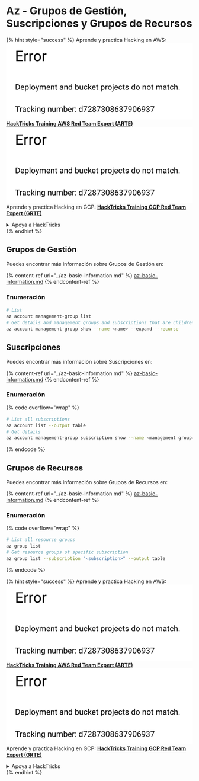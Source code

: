 # Az - Grupos de Gestión, Suscripciones y Grupos de Recursos

{% hint style="success" %}
Aprende y practica Hacking en AWS:<img src="../../../.gitbook/assets/image (1) (1).png" alt="" data-size="line">[**HackTricks Training AWS Red Team Expert (ARTE)**](https://training.hacktricks.xyz/courses/arte)<img src="../../../.gitbook/assets/image (1) (1).png" alt="" data-size="line">\
Aprende y practica Hacking en GCP: <img src="../../../.gitbook/assets/image (2).png" alt="" data-size="line">[**HackTricks Training GCP Red Team Expert (GRTE)**<img src="../../../.gitbook/assets/image (2).png" alt="" data-size="line">](https://training.hacktricks.xyz/courses/grte)

<details>

<summary>Apoya a HackTricks</summary>

* Revisa los [**planes de suscripción**](https://github.com/sponsors/carlospolop)!
* **Únete al** 💬 [**grupo de Discord**](https://discord.gg/hRep4RUj7f) o al [**grupo de telegram**](https://t.me/peass) o **síguenos** en **Twitter** 🐦 [**@hacktricks\_live**](https://twitter.com/hacktricks\_live)**.**
* **Comparte trucos de hacking enviando PRs a los** [**HackTricks**](https://github.com/carlospolop/hacktricks) y [**HackTricks Cloud**](https://github.com/carlospolop/hacktricks-cloud) repositorios de github.

</details>
{% endhint %}

## Grupos de Gestión

Puedes encontrar más información sobre Grupos de Gestión en:

{% content-ref url="../az-basic-information.md" %}
[az-basic-information.md](../az-basic-information.md)
{% endcontent-ref %}

### Enumeración
```bash
# List
az account management-group list
# Get details and management groups and subscriptions that are children
az account management-group show --name <name> --expand --recurse
```
## Suscripciones

Puedes encontrar más información sobre Suscripciones en:

{% content-ref url="../az-basic-information.md" %}
[az-basic-information.md](../az-basic-information.md)
{% endcontent-ref %}

### Enumeración

{% code overflow="wrap" %}
```bash
# List all subscriptions
az account list --output table
# Get details
az account management-group subscription show --name <management group> --subscription <subscription>
```
{% endcode %}

## Grupos de Recursos

Puedes encontrar más información sobre Grupos de Recursos en:

{% content-ref url="../az-basic-information.md" %}
[az-basic-information.md](../az-basic-information.md)
{% endcontent-ref %}

### Enumeración

{% code overflow="wrap" %}
```bash
# List all resource groups
az group list
# Get resource groups of specific subscription
az group list --subscription "<subscription>" --output table
```
{% endcode %}

{% hint style="success" %}
Aprende y practica Hacking en AWS:<img src="../../../.gitbook/assets/image (1) (1).png" alt="" data-size="line">[**HackTricks Training AWS Red Team Expert (ARTE)**](https://training.hacktricks.xyz/courses/arte)<img src="../../../.gitbook/assets/image (1) (1).png" alt="" data-size="line">\
Aprende y practica Hacking en GCP: <img src="../../../.gitbook/assets/image (2).png" alt="" data-size="line">[**HackTricks Training GCP Red Team Expert (GRTE)**<img src="../../../.gitbook/assets/image (2).png" alt="" data-size="line">](https://training.hacktricks.xyz/courses/grte)

<details>

<summary>Apoya a HackTricks</summary>

* Revisa los [**planes de suscripción**](https://github.com/sponsors/carlospolop)!
* **Únete al** 💬 [**grupo de Discord**](https://discord.gg/hRep4RUj7f) o al [**grupo de telegram**](https://t.me/peass) o **síguenos** en **Twitter** 🐦 [**@hacktricks\_live**](https://twitter.com/hacktricks\_live)**.**
* **Comparte trucos de hacking enviando PRs a los** [**HackTricks**](https://github.com/carlospolop/hacktricks) y [**HackTricks Cloud**](https://github.com/carlospolop/hacktricks-cloud) repositorios de github.

</details>
{% endhint %}
